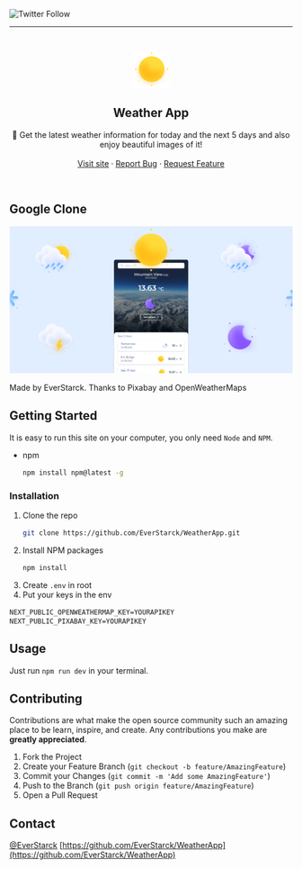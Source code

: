 ![Twitter Follow](https://img.shields.io/twitter/follow/EverStarck?style=social)

<!-- PROJECT LOGO -->
<hr />
<br />
<p align="center">
  <a href="https://weather.everstarck.com">
    <img src="./public/icons/01d.svg" alt="Logo" width="64" height="63">
  </a>
  <h2 align="center">Weather App</h2>
  <p align="center">
    🔎 Get the latest weather information for today and the next 5 days and also enjoy beautiful images of it!
    <br />
    <br />
    <a href="https://weather.everstarck.com">Visit site</a>
    ·
    <a href="https://github.com/EverStarck/WeatherApp/issues">Report Bug</a>
    ·
    <a href="https://github.com/EverStarck/WeatherApp/issues">Request Feature</a>

  </p>
</p>

<!-- ABOUT THE PROJECT -->
<br />

## Google Clone

[![ScreenShot of the weather app project][product-screenshot]](https://weather.everstarck.com)

Made by EverStarck. Thanks to Pixabay and OpenWeatherMaps

<!-- GETTING STARTED -->

## Getting Started

It is easy to run this site on your computer, you only need `Node` and `NPM`.

- npm
  ```sh
  npm install npm@latest -g
  ```

### Installation

1. Clone the repo
   ```sh
   git clone https://github.com/EverStarck/WeatherApp.git
   ```
2. Install NPM packages
   ```sh
   npm install
   ```
3. Create `.env` in root
4. Put your keys in the env
 ```JS
NEXT_PUBLIC_OPENWEATHERMAP_KEY=YOURAPIKEY
NEXT_PUBLIC_PIXABAY_KEY=YOURAPIKEY
   ```
   <!-- USAGE EXAMPLES -->

## Usage

Just run `npm run dev` in your terminal.

<!-- CONTRIBUTING -->

## Contributing

Contributions are what make the open source community such an amazing place to be learn, inspire, and create. Any contributions you make are **greatly appreciated**.

1. Fork the Project
2. Create your Feature Branch (`git checkout -b feature/AmazingFeature`)
3. Commit your Changes (`git commit -m 'Add some AmazingFeature'`)
4. Push to the Branch (`git push origin feature/AmazingFeature`)
5. Open a Pull Request

## Contact

[@EverStarck](https://twitter.com/EverStarck)
[https://github.com/EverStarck/WeatherApp](https://github.com/EverStarck/WeatherApp)

<!-- MARKDOWN LINKS & IMAGES -->

[product-screenshot]: public/MetaTagImage.png
